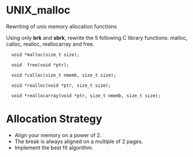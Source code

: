 # UNIX_malloc
Rewriting of unix memory allocation functions

Using only __brk__ and __sbrk__, rewrite the 5 following C library functions: malloc, calloc, realloc, reallocarray and free.

```
  void *malloc(size_t size);
  
  void  free(void *ptr);
  
  void *calloc(size_t nmemb, size_t size);
  
  void *realloc(void *ptr, size_t size);
  
  void *reallocarray(void *ptr, size_t nmemb, size_t size);
 ```
 
 # Allocation Strategy
 
 - Align your memory on a power of 2.
 - The break is always aligned on a multiple of 2 pages.
 - Implement the best fit algorithm.
